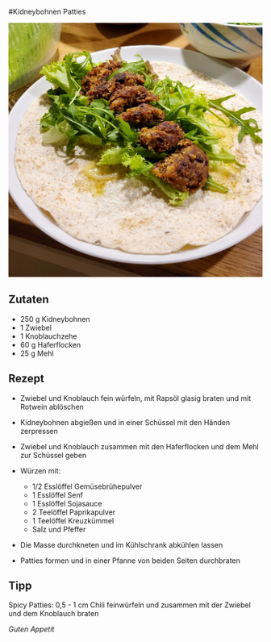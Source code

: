 #Kidneybohnen Patties

![img](imgs/Kidneybohnen_Patties.jpg)

## Zutaten
- 250 g Kidneybohnen
- 1 Zwiebel
- 1 Knoblauchzehe
- 60 g Haferflocken 
- 25 g Mehl

## Rezept
- Zwiebel und Knoblauch fein würfeln, mit Rapsöl glasig braten und mit Rotwein ablöschen

- Kidneybohnen abgießen und in einer Schüssel mit den Händen zerpressen

- Zwiebel und Knoblauch zusammen mit den Haferflocken und dem Mehl zur Schüssel geben

- Würzen mit:
  - 1/2 Esslöffel Gemüsebrühepulver
  - 1 Esslöffel Senf
  - 1 Esslöffel Sojasauce
  - 2 Teelöffel Paprikapulver
  - 1 Teelöffel Kreuzkümmel
  - Salz und Pfeffer
  
 - Die Masse durchkneten und im Kühlschrank abkühlen lassen
 
 - Patties formen und in einer Pfanne von beiden Seiten durchbraten
 
## Tipp
Spicy Patties: 0,5 - 1 cm Chili feinwürfeln und zusammen mit der Zwiebel und dem Knoblauch braten
 
*Guten Appetit*
